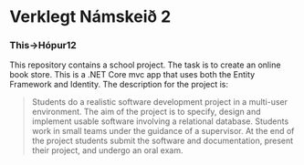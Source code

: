 # Verklegt Námskeið 2
### This->Hópur12

This repository contains a school project. The task is to create an online book store. This is a .NET Core mvc app that uses both the Entity Framework and Identity. The description for the project is:

> Students do a realistic software development project in a multi-user environment. The aim of the project is to specify, design and implement usable software involving a relational database. Students work in small teams under the guidance of a supervisor. At the end of the project students submit the software and documentation, present their project, and undergo an oral exam.


